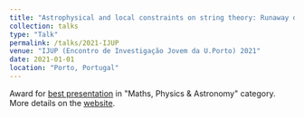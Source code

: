```yaml
---
title: "Astrophysical and local constraints on string theory: Runaway dilaton models"
collection: talks
type: "Talk"
permalink: /talks/2021-IJUP
venue: "IJUP (Encontro de Investigação Jovem da U.Porto) 2021"
date: 2021-01-01
location: "Porto, Portugal"
---
```


Award for [best presentation](https://leovacher.github.io/files/certificate_IJUP.pdf) in "Maths, Physics & Astronomy" category. More details on the [website](https://www.up.pt/ijup/edicao-2021/).